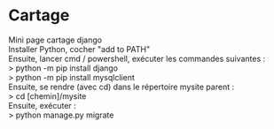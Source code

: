 # Cartage
Mini page cartage django
<br> Installer Python, cocher "add to PATH"
<br> Ensuite, lancer cmd / powershell, exécuter les commandes suivantes :
<br> > python -m pip install django
<br> > python -m pip install mysqlclient
<br> Ensuite, se rendre (avec cd) dans le répertoire mysite parent :
<br> > cd [chemin]/mysite
<br> Ensuite, exécuter : 
<br> > python manage.py migrate
<br> 


